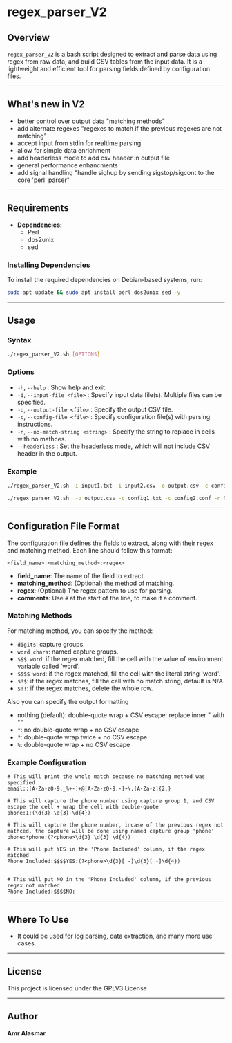 # regex_parser_V2

## Overview
`regex_parser_V2` is a bash script designed to extract and parse data using regex from raw data, and build CSV tables from the input data. It is a lightweight and efficient tool for parsing fields defined by configuration files.

---

## What's new in V2
  - better control over output data "matching methods"
  - add alternate regexes "regexes to match if the previous regexes are not matching"
  - accept input from stdin for realtime parsing
  - allow for simple data enrichment
  - add headerless mode to add csv header in output file
  - general performance enhancments
  - add signal handling "handle sighup by sending sigstop/sigcont to the core 'perl' parser"
      
---


## Requirements
- **Dependencies:**
  - Perl
  - dos2unix
  - sed
### Installing Dependencies
To install the required dependencies on Debian-based systems, run:
```bash
sudo apt update && sudo apt install perl dos2unix sed -y
```

---

## Usage

### Syntax
```bash
./regex_parser_V2.sh [OPTIONS]
```

### Options
- `-h`, `--help` : Show help and exit.
- `-i`, `--input-file <file>` : Specify input data file(s). Multiple files can be specified.
- `-o`, `--output-file <file>` : Specify the output CSV file.
- `-c`, `--config-file <file>` : Specify configuration file(s) with parsing instructions.
- `-n`, `--no-match-string <string>` : Specify the string to replace in cells with no mathces. 
- `--headerless` : Set the headerless mode, which will not include CSV header in the output.


### Example
```bash
./regex_parser_V2.sh -i input1.txt -i input2.csv -o output.csv -c config1.txt -c config2.conf
```
```bash
./regex_parser_V2.sh  -o output.csv -c config1.txt -c config2.conf -n N/A --headerless < input.csv
```

---




## Configuration File Format

The configuration file defines the fields to extract, along with their regex and matching method. Each line should follow this format:

```plaintext
<field_name>:<matching_method>:<regex>
```
- **field_name**: The name of the field to extract.
- **matching_method**: (Optional) the method of matching.
- **regex**: (Optional) The regex pattern to use for parsing.
- **comments**: Use `#` at the start of the line, to make it a comment.

### Matching Methods


For matching method, you can specify the method:

* `digits`: capture groups.
* `word chars`: named capture groups.
* `$$$ word`: if the regex matched, fill the cell with the value of environment variable called 'word'.  
* `$$$$ word`: if the regex matched, fill the cell with the literal string 'word'.      
* `$!$`: if the regex matches, fill the cell with no match string, default is N/A.
* `$!!`: if the regex matches, delete the whole row.

Also you can specify the output formatting

* nothing (default): double-quote wrap + CSV escape: replace inner " with ""
* `*`: no double-quote wrap + no CSV escape
* `?`: double-quote wrap twice + no CSV escape
* `%`: double-quote wrap + no CSV escape



### Example Configuration

```plaintext
# This will print the whole match because no matching method was specified
email::[A-Za-z0-9._%+-]+@[A-Za-z0-9.-]+\.[A-Za-z]{2,}

# This will capture the phone number using capture group 1, and CSV escape the cell + wrap the cell with double-quote
phone:1:(\d{3}-\d{3}-\d{4})

# This will capture the phone number, incase of the previous regex not mathced, the capture will be done using named capture group 'phone'
phone:*phone:(?<phone>\d{3} \d{3} \d{4})

# This will put YES in the 'Phone Included' column, if the regex matched
Phone Included:$$$$YES:(?<phone>\d{3}[ -]\d{3}[ -]\d{4})


# This will put NO in the 'Phone Included' column, if the previous regex not matched
Phone Included:$$$$NO:

```

---


## Where To Use
- It could be used for log parsing, data extraction, and many more use cases.

---



## License
This project is licensed under the GPLV3 License

---

## Author
**Amr Alasmar**
